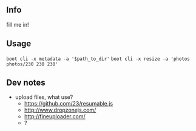 ## Info
fill me in!

## Usage

`boot cli -x metadata -a '$path_to_dir'`
`boot cli -x resize -a 'photos photos/230 230 230'`

## Dev notes

- upload files, what use?
	- https://github.com/23/resumable.js
	- http://www.dropzonejs.com/
	- http://fineuploader.com/
	- ? 